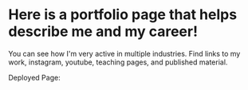 # Here is a portfolio page that helps describe me and my career!

You can see how I'm very active in multiple industries. Find links to my work, instagram, youtube, teaching pages, and published material.


Deployed Page: 
